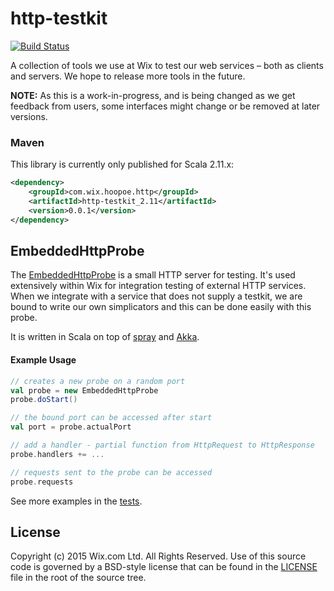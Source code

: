 # http-testkit
[![Build Status](https://travis-ci.org/wix/http-testkit.svg?branch=master)](https://travis-ci.org/wix/http-testkit)

A collection of tools we use at Wix to test our web services – both as clients and servers. We hope to release more tools in the future.

**NOTE:** As this is a work-in-progress, and is being changed as we get feedback from users, some interfaces might change or be removed at later versions.

### Maven

This library is currently only published for Scala 2.11.x:

```xml
<dependency>
    <groupId>com.wix.hoopoe.http</groupId>
    <artifactId>http-testkit_2.11</artifactId>
    <version>0.0.1</version>
</dependency>
```

## EmbeddedHttpProbe

The [EmbeddedHttpProbe](src/main/scala/com/wix/hoopoe/http/testkit/EmbeddedHttpProbe.scala) is a small HTTP server for testing. It's used extensively within Wix for integration testing of external HTTP services. When we integrate with a service that does not supply a testkit, we are bound to write our own simplicators and this can be done easily with this probe.

It is written in Scala on top of [spray](http://spray.io/) and [Akka](http://akka.io/).

#### Example Usage

```scala
// creates a new probe on a random port
val probe = new EmbeddedHttpProbe
probe.doStart()

// the bound port can be accessed after start
val port = probe.actualPort

// add a handler - partial function from HttpRequest to HttpResponse
probe.handlers += ...

// requests sent to the probe can be accessed
probe.requests
```

See more examples in the [tests](src/test/scala/com/wix/hoopoe/http/testkit/EmbeddedHttpProbeTest.scala).

## License

Copyright (c) 2015 Wix.com Ltd. All Rights Reserved. Use of this source code is governed by a BSD-style license that can be found in the [LICENSE](LICENSE.md) file in the root of the source tree.

